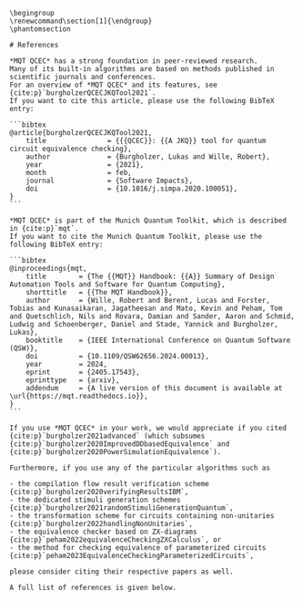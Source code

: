 ```{raw} latex
\begingroup
\renewcommand\section[1]{\endgroup}
\phantomsection
```

````{only} html
# References

*MQT QCEC* has a strong foundation in peer‑reviewed research.
Many of its built‑in algorithms are based on methods published in scientific journals and conferences.
For an overview of *MQT QCEC* and its features, see {cite:p}`burgholzerQCECJKQTool2021`.
If you want to cite this article, please use the following BibTeX entry:

```bibtex
@article{burgholzerQCECJKQTool2021,
    title               = {{{QCEC}}: {{A JKQ}} tool for quantum circuit equivalence checking},
    author              = {Burgholzer, Lukas and Wille, Robert},
    year                = {2021},
    month               = feb,
    journal             = {Software Impacts},
    doi                 = {10.1016/j.simpa.2020.100051},
}
```

*MQT QCEC* is part of the Munich Quantum Toolkit, which is described in {cite:p}`mqt`.
If you want to cite the Munich Quantum Toolkit, please use the following BibTeX entry:

```bibtex
@inproceedings{mqt,
    title        = {The {{MQT}} Handbook: {{A}} Summary of Design Automation Tools and Software for Quantum Computing},
    shorttitle   = {{The MQT Handbook}},
    author       = {Wille, Robert and Berent, Lucas and Forster, Tobias and Kunasaikaran, Jagatheesan and Mato, Kevin and Peham, Tom and Quetschlich, Nils and Rovara, Damian and Sander, Aaron and Schmid, Ludwig and Schoenberger, Daniel and Stade, Yannick and Burgholzer, Lukas},
    booktitle    = {IEEE International Conference on Quantum Software (QSW)},
    doi          = {10.1109/QSW62656.2024.00013},
    year         = 2024,
    eprint       = {2405.17543},
    eprinttype   = {arxiv},
    addendum     = {A live version of this document is available at \url{https://mqt.readthedocs.io}},
}
```

If you use *MQT QCEC* in your work, we would appreciate if you cited {cite:p}`burgholzer2021advanced` (which subsumes {cite:p}`burgholzer2020ImprovedDDbasedEquivalence` and {cite:p}`burgholzer2020PowerSimulationEquivalence`).

Furthermore, if you use any of the particular algorithms such as

- the compilation flow result verification scheme {cite:p}`burgholzer2020verifyingResultsIBM`,
- the dedicated stimuli generation schemes {cite:p}`burgholzer2021randomStimuliGenerationQuantum`,
- the transformation scheme for circuits containing non-unitaries {cite:p}`burgholzer2022handlingNonUnitaries`,
- the equivalence checker based on ZX-diagrams {cite:p}`peham2022equivalenceCheckingZXCalculus`, or
- the method for checking equivalence of parameterized circuits {cite:p}`peham2023EquivalenceCheckingParameterizedCircuits`,

please consider citing their respective papers as well.

A full list of references is given below.
````

```{bibliography}

```
